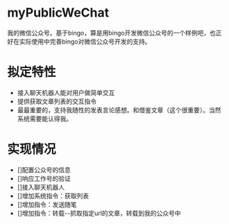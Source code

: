 # myPublicWeChat
我的微信公众号。基于bingo，算是用bingo开发微信公众号的一个样例吧，也正好在实际使用中完善bingo对微信公众号开发的支持。
# 拟定特性
* 接入聊天机器人能对用户做简单交互
* 提供获取文章列表的交互指令
* 最最重要的，支持我随性的发表言论感想。和借鉴文章（这个很重要）。当然系统需要能认得我。

# 实现情况
* []配置公众号的信息
* []响应工作号的验证
* []接入聊天机器人
* []增加系统指令：获取列表
* []增加指令：发送随笔
* []增加指令：转载--抓取指定url的文章，转载到我的公众号中


